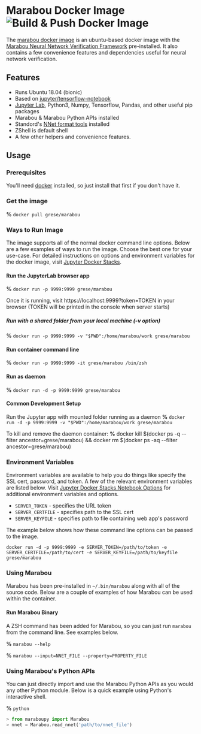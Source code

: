 # Marabou Docker Image ![Build & Push Docker Image](https://github.com/grese/marabou-docker/workflows/Build%20&%20Push%20Docker%20Image/badge.svg)

The [marabou docker image](https://hub.docker.com/r/grese/marabou) is an ubuntu-based docker image with the [Marabou Neural Network Verification Framework](https://github.com/NeuralNetworkVerification/Marabou.git) pre-installed. It also contains a few convenience features and dependencies useful for neural network verification.

## Features

* Runs Ubuntu 18.04 (bionic)
* Based on [jupyter/tensorflow-notebook](https://hub.docker.com/r/jupyter/tensorflow-notebook)
* [Jupyter Lab](https://jupyter.org), Python3, Numpy, Tensorflow, Pandas, and other useful pip packages
* Marabou & Marabou Python APIs installed
* Standord's [NNet format tools](https://github.com/sisl/NNet) installed
* ZShell is default shell
* A few other helpers and convenience features.

## Usage

### Prerequisites

You'll need [docker](https://www.docker.com/products/docker-desktop) installed, so just install that first if you don't have it.

### Get the image

**%** `docker pull grese/marabou`

### Ways to Run Image

The image supports all of the normal docker command line options. Below are a few examples of ways to run the image. Choose the best one for your use-case. For detailed instructions on options and environment variables for the docker image, visit [Jupyter Docker Stacks](https://jupyter-docker-stacks.readthedocs.io/en/latest/).

#### Run the JupyterLab browser app

**%** `docker run -p 9999:9999 grese/marabou`

Once it is running, visit https://localhost:9999?token=TOKEN in your browser (TOKEN will be printed in the console when server starts)

##### Run with a shared folder from your local machine (-v option)

**%** `docker run -p 9999:9999 -v "$PWD":/home/marabou/work grese/marabou`

#### Run container command line

**%** `docker run -p 9999:9999 -it grese/marabou /bin/zsh`

#### Run as daemon

**%** `docker run -d -p 9999:9999 grese/marabou`

#### Common Development Setup

Run the Jupyter app with mounted folder running as a daemon
**%** `docker run -d -p 9999:9999 -v "$PWD":/home/marabou/work grese/marabou`

To kill and remove the daemon container:
**%** docker kill $(docker ps -q --filter ancestor=grese/marabou) && docker rm $(docker ps -aq --filter ancestor=grese/marabou)

### Environment Variables

Environment variables are available to help you do things like specify the SSL cert, password, and token. A few of the relevant environment variables are listed below. Visit [Jupyter Docker Stacks Notebook Options](https://jupyter-docker-stacks.readthedocs.io/en/latest/using/common.html#notebook-options) for additional environment variables and options.

* `SERVER_TOKEN` - specifies the URL token
* `SERVER_CERTFILE` - specifies path to the SSL cert
* `SERVER_KEYFILE` - specifies path to file containing web app's password

The example below shows how these command line options can be passed to the image.

`docker run -d -p 9999:9999 -e SERVER_TOKEN=/path/to/token -e SERVER_CERTFILE=/path/to/cert -e SERVER_KEYFILE=/path/to/keyfile grese/marabou`

### Using Marabou

Marabou has been pre-installed in `~/.bin/marabou` along with all of the source code. Below are a couple of examples of how Marabou can be used within the container.

#### Run Marabou Binary

A ZSH command has been added for Marabou, so you can just run `marabou` from the command line. See examples below.

**%** `marabou --help`

**%** `marabou --input=NNET_FILE --property=PROPERTY_FILE`

### Using Marabou's Python APIs

You can just directly import and use the Marabou Python APIs as you would any other Python module. Below is a quick example using Python's interactive shell.

**%** `python`

```python
> from maraboupy import Marabou
> nnet = Marabou.read_nnet('path/to/nnet_file')
```
